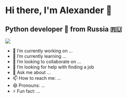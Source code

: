 # Hi there, I'm Alexander 👋
## Python developer 🐍 from Russia 🇷🇺

<img src='https://media2.giphy.com/media/v1.Y2lkPTc5MGI3NjExc3VuZmRjZWdxY205NXFhcXFjN285eHdpNmN5OGZxYzNvYmk5MnM5YyZlcD12MV9pbnRlcm5hbF9naWZfYnlfaWQmY3Q9Zw/jnMSi3II4uUSwG7xAJ/giphy.webp'>

- 🔭 I’m currently working on ...
- 🌱 I’m currently learning ...
- 👯 I’m looking to collaborate on ...
- 🤔 I’m looking for help with finding a job
- 💬 Ask me about ...
- 📫 How to reach me: ...
- 😄 Pronouns: ...
- ⚡ Fun fact: ...


<!--
**theRate/theRate** is a ✨ _special_ ✨ repository because its `README.md` (this file) appears on your GitHub profile.

Here are some ideas to get you started:

- 🔭 I’m currently working on ...
- 🌱 I’m currently learning ...
- 👯 I’m looking to collaborate on ...
- 🤔 I’m looking for help with ...
- 💬 Ask me about ...
- 📫 How to reach me: ...
- 😄 Pronouns: ...
- ⚡ Fun fact: ...
-->
